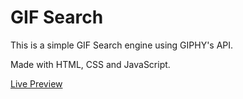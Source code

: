 # GIF Search

This is a simple GIF Search engine using GIPHY's API.

Made with HTML, CSS and JavaScript.

<a href="https://github.com/DanielGrec/GIF-Search">Live Preview</a>
